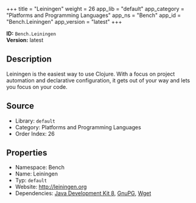 ﻿+++
title = "Leiningen"
weight = 26
app_lib = "default"
app_category = "Platforms and Programming Languages"
app_ns = "Bench"
app_id = "Bench.Leiningen"
app_version = "latest"
+++

**ID:** `Bench.Leiningen`  
**Version:** latest  
<!--more-->

## Description
Leiningen is the easiest way to use Clojure.
With a focus on project automation and declarative configuration,
it gets out of your way and lets you focus on your code.

## Source

* Library: `default`
* Category: Platforms and Programming Languages
* Order Index: 26

## Properties

* Namespace: Bench
* Name: Leiningen
* Typ: `default`
* Website: <http://leiningen.org>
* Dependencies: [Java Development Kit 8](/app/Bench.JDK8), [GnuPG](/app/Bench.GnuPG), [Wget](/app/Bench.Wget)

